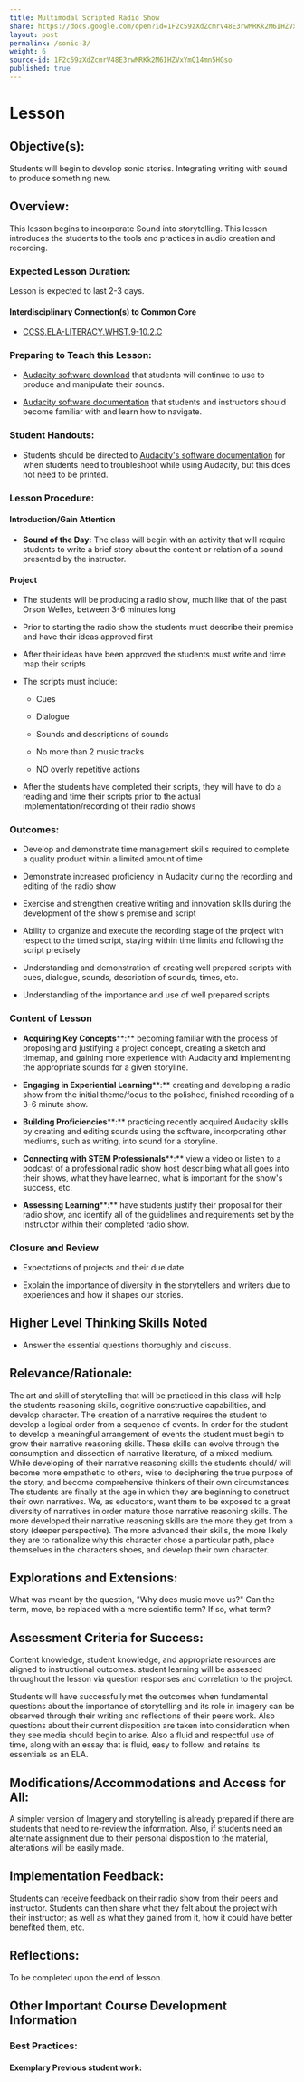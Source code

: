 ```yaml
---
title: Multimodal Scripted Radio Show
share: https://docs.google.com/open?id=1F2c59zXdZcmrV48E3rwMRKk2M6IHZVxYmQ14mn5HGso
layout: post
permalink: /sonic-3/
weight: 6
source-id: 1F2c59zXdZcmrV48E3rwMRKk2M6IHZVxYmQ14mn5HGso
published: true
---
```

# Lesson

## Objective(s):

Students will begin to develop sonic stories. Integrating writing with sound to produce something new.

## Overview:

This lesson begins to incorporate Sound into storytelling. This lesson introduces the students to the tools and practices in audio creation and recording.

### Expected Lesson Duration: 

Lesson is expected to last 2-3 days.

#### Interdisciplinary Connection(s) to Common Core

-  <a href = "http://www.corestandards.org/ELA-Literacy/WHST/9-10/2/c/" target="_blank">CCSS.ELA-LITERACY.WHST.9-10.2.C</a>

### Preparing to Teach this Lesson:

* [Audacity software download](http://www.audacityteam.org/) that students will continue to use to produce and manipulate their sounds.

* [Audacity software documentation](http://manual.audacityteam.org/#tutorials) that students and instructors should become familiar with and learn how to navigate.

### Student Handouts:

- Students should be directed to [Audacity's software documentation](http://manual.audacityteam.org/#tutorials) for when students need to troubleshoot while using Audacity, but this does not need to be printed.

### Lesson Procedure:

#### Introduction/Gain Attention

-  **Sound of the Day:** The class will begin with an activity that will require students to write a brief story about the content or relation of a sound presented by the instructor.

####  Project

-   The students will be producing a radio show, much like that of the past Orson Welles, between 3-6 minutes long

    

-   Prior to starting the radio show the students must describe their premise and have their ideas approved first

    

-   After their ideas have been approved the students must write and time map their scripts

    

-   The scripts must include:

    

	-   Cues

    

	-   Dialogue

    

	-   Sounds and descriptions of sounds

    

	-   No more than 2 music tracks

    

	-   NO overly repetitive actions

   

-   After the students have completed their scripts, they will have to do a reading and time their scripts prior to the actual implementation/recording of their radio shows

### Outcomes:

* Develop and demonstrate time management skills required to complete a quality product within a limited amount of time

    

* Demonstrate increased proficiency in Audacity during the recording and editing of the radio show

    

* Exercise and strengthen creative writing and innovation skills during the development of the show's premise and script

    

* Ability to organize and execute the recording stage of the project with respect to the timed script, staying within time limits and following the script precisely

    

* Understanding and demonstration of creating well prepared scripts with cues, dialogue, sounds, description of sounds, times, etc.

    

* Understanding of the importance and use of well prepared scripts

### Content of Lesson

* **Acquiring Key Concepts****:** becoming familiar with the process of proposing and justifying a project concept, creating a sketch and timemap, and gaining more experience with Audacity and implementing the appropriate sounds for a given storyline.

* **Engaging in Experiential Learning****:** creating and developing a radio show from the initial theme/focus to the polished, finished recording of a 3-6 minute show.

* **Building Proficiencies****:** practicing recently acquired Audacity skills by creating and editing sounds using the software, incorporating other mediums, such as writing, into sound for a storyline.

* **Connecting with STEM Professionals****:** view a video or listen to a podcast of a professional radio show host describing what all goes into their shows, what they have learned, what is important for the show's success, etc.

* **Assessing Learning****:** have students justify their proposal for their radio show, and identify all of the guidelines and requirements set by the instructor within their completed radio show.

### Closure and Review

* Expectations of projects and their due date.

    

* Explain the importance of diversity in the storytellers and writers due to experiences and how it shapes our stories.

    

## Higher Level Thinking Skills Noted

* Answer the essential questions thoroughly and discuss.

## Relevance/Rationale:

The art and skill of storytelling that will be practiced in this class will help the students reasoning skills, cognitive constructive capabilities, and develop character. The creation of a narrative requires the student to develop a logical order from a sequence of events. In order for the student to develop a meaningful arrangement of events the student must begin to grow their narrative reasoning skills. These skills can evolve through the consumption and dissection of narrative literature, of a mixed medium. While developing of their narrative reasoning skills the students should/ will become more empathetic to others, wise to deciphering the true purpose of the story, and become comprehensive thinkers of their own circumstances. The students are finally at the age in which they are beginning to construct their own narratives. We, as educators, want them to be exposed to a great diversity of narratives in order mature those narrative reasoning skills. The more developed their narrative reasoning skills are the more they get from a story (deeper perspective). The more advanced their skills, the more likely they are to rationalize why this character chose a particular path, place themselves in the characters shoes, and develop their own character.

  

## Explorations and Extensions:

What was meant by the question, "Why does music move us?" Can the term, move, be replaced with a more scientific term? If so, what term?

## Assessment Criteria for Success:

Content knowledge, student knowledge, and appropriate resources are aligned to instructional outcomes. student learning will be assessed throughout the lesson via question responses and correlation to the project.

Students will have successfully met the outcomes when fundamental questions about the importance of storytelling and its role in imagery can be observed through their writing and reflections of their peers work. Also questions about their current disposition are taken into consideration when they see media should begin to arise. Also a fluid and respectful use of time, along with an essay that is fluid, easy to follow, and retains its essentials as an ELA.

  

## Modifications/Accommodations and Access for All:

A simpler version of Imagery and storytelling is already prepared if there are students that need to re-review the information. Also, if students need an alternate assignment due to their personal disposition to the material, alterations will be easily made.

## Implementation Feedback: 

Students can receive feedback on their radio show from their peers and instructor. Students can then share what they felt about the project with their instructor; as well as what they gained from it, how it could have better benefited them, etc.

## Reflections:

To be completed upon the end of lesson.

## Other Important Course Development Information

### Best Practices:

#### Exemplary Previous student work: 

